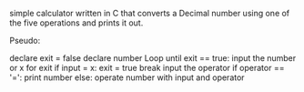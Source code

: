 simple calculator written in C that converts a Decimal number using one of the five operations and prints it out.


Pseudo:

declare exit = false
declare number
Loop until exit == true:
  input the number or x for exit
  if input = x:
    exit = true
    break
  input the operator
  if operator == '=':
    print number
  else:
    operate number with input and operator

